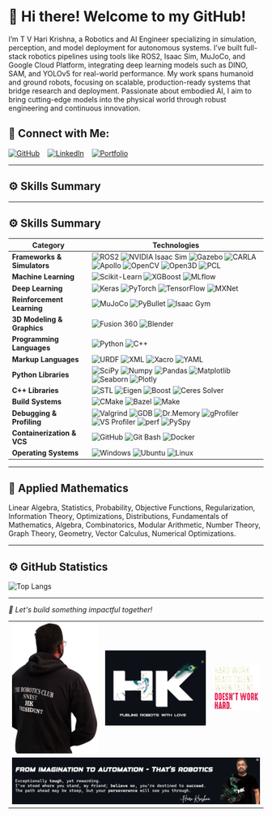 
# 👋 Hi there! Welcome to my GitHub!

I’m T V Hari Krishna, a Robotics and AI Engineer specializing in simulation, perception, and model deployment for autonomous systems. I’ve built full-stack robotics pipelines using tools like ROS2, Isaac Sim, MuJoCo, and Google Cloud Platform, integrating deep learning models such as DINO, SAM, and YOLOv5 for real-world performance. My work spans humanoid and ground robots, focusing on scalable, production-ready systems that bridge research and deployment. Passionate about embodied AI, I aim to bring cutting-edge models into the physical world through robust engineering and continuous innovation.

## 🔗 Connect with Me:

[![GitHub](https://img.shields.io/badge/-GitHub-181717?logo=github&logoColor=white)](https://github.com/tvharikrishna) &nbsp;&nbsp;
[![LinkedIn](https://img.shields.io/badge/-LinkedIn-0A66C2?logo=linkedin&logoColor=white)](https://www.linkedin.com/in/tvhari-krsna/) &nbsp;&nbsp;
[![Portfolio](https://img.shields.io/badge/-Portfolio-24292E?logo=githubpages&logoColor=white)](https://tvharikrishna.github.io/) &nbsp;&nbsp;

---

## ⚙️ Skills Summary

---

## ⚙️ Skills Summary

| **Category**               | **Technologies** |
|---------------------------|------------------|
| **Frameworks & Simulators** | ![ROS2](https://img.shields.io/badge/ROS-22314E.svg?&style=flat-square&logo=ros&logoColor=white) ![NVIDIA Isaac Sim](https://img.shields.io/badge/Nvidia%20Isaac-76B900.svg?&style=flat-square&logo=nvidia&logoColor=white) ![Gazebo](https://img.shields.io/badge/Gazebo-007ACC.svg?&style=flat-square&logo=ros&logoColor=white) ![CARLA](https://img.shields.io/badge/CARLA-FF0000.svg?&style=flat-square&logo=tesla&logoColor=white) ![Apollo](https://img.shields.io/badge/Apollo-0000FF.svg?&style=flat-square&logo=tesla&logoColor=white) ![OpenCV](https://img.shields.io/badge/OpenCV-5C3EE8?style=flat-square&logo=opencv&logoColor=white) ![Open3D](https://img.shields.io/badge/Open3D-29334C?style=flat-square&logo=iota&logoColor=white) ![PCL](https://img.shields.io/badge/PCL-DD0031?style=flat-square&logo=redis&logoColor=white) |
| **Machine Learning**       | ![Scikit-Learn](https://img.shields.io/badge/ScikitLearn-F7931E?style=flat-square&logo=scikit-learn&logoColor=white) ![XGBoost](https://img.shields.io/badge/XGBoost-blue.svg?&style=flat-square&logo=xgboost&logoColor=skyblue) ![MLflow](https://img.shields.io/badge/MLflow-017CEE.svg?&style=flat-square&logo=mlflow&logoColor=white) |
| **Deep Learning**          | ![Keras](https://img.shields.io/badge/Keras-D00000?style=flat-square&logo=keras&logoColor=white) ![PyTorch](https://img.shields.io/badge/PyTorch-EE4C2C?style=flat-square&logo=pytorch&logoColor=white) ![TensorFlow](https://img.shields.io/badge/TensorFlow-FF6F00?style=flat-square&logo=tensorflow&logoColor=white) ![MXNet](https://img.shields.io/badge/MXNet-D941C5.svg?&style=flat-square&logo=mdx&logoColor=white) |
| **Reinforcement Learning** | ![MuJoCo](https://img.shields.io/badge/Mojoco-008080.svg?&style=flat-square&logo=Brave&logoColor=white) ![PyBullet](https://img.shields.io/badge/Bullet%20Physics-FFA500.svg?&style=flat-square&logo=deno&logoColor=464647) ![Isaac Gym](https://img.shields.io/badge/Nvidia%20Isaac%20Gym-76B900.svg?&style=flat-square&logo=nvidia&logoColor=white) |
| **3D Modeling & Graphics** | ![Fusion 360](https://img.shields.io/badge/Fusion_360-F5792A.svg?&style=flat-square&logo=autodesk&logoColor=white) ![Blender](https://img.shields.io/badge/Blender-F5792A.svg?&style=flat-square&logo=blender&logoColor=white) |
| **Programming Languages**  | ![Python](https://img.shields.io/badge/Python-FFDD54?style=flat-square&logo=python&logoColor=3670A0) ![C++](https://img.shields.io/badge/C++-00599C?style=flat-square&logo=cplusplus&logoColor=white) |
| **Markup Languages**       | ![URDF](https://img.shields.io/badge/URDF-22314E.svg?&style=flat-square&logo=ros&logoColor=white) ![XML](https://img.shields.io/badge/XML-22314E.svg?&style=flat-square&logo=ros&logoColor=white) ![Xacro](https://img.shields.io/badge/Xacro-22314E.svg?&style=flat-square&logo=ros&logoColor=white) ![YAML](https://img.shields.io/badge/YAML%20-22314E.svg?&style=flat-square&logo=yaml&logoColor=white) |
| **Python Libraries**       | ![SciPy](https://img.shields.io/badge/SciPy-0C55A5?style=flat-square&logo=scipy&logoColor=white) ![Numpy](https://img.shields.io/badge/Numpy-013243?style=flat-square&logo=numpy&logoColor=white) ![Pandas](https://img.shields.io/badge/Pandas-150458?style=flat-square&logo=pandas&logoColor=white) ![Matplotlib](https://img.shields.io/badge/Matplotlib-8B0000?style=flat-square&logo=python&logoColor=white) ![Seaborn](https://img.shields.io/badge/Seaborn-3776AB?style=flat-square&logo=python&logoColor=white) ![Plotly](https://img.shields.io/badge/Plotly-3F4F75?style=flat-square&logo=plotly&logoColor=white) |
| **C++ Libraries**          | ![STL](https://img.shields.io/badge/STL-00599C?style=flat-square&logo=cplusplus&logoColor=white) ![Eigen](https://img.shields.io/badge/Eigen-003545?style=flat-square&logo=hackthebox&logoColor=white) ![Boost](https://img.shields.io/badge/Boost-00599C?style=flat-square&logo=boost&logoColor=white) ![Ceres Solver](https://img.shields.io/badge/Ceres%20Solver-8B0000?style=flat-square&logo=aiqfome&logoColor=white) |
| **Build Systems**          | ![CMake](https://img.shields.io/badge/CMake-064F8C?style=flat-square&logo=cmake&logoColor=white) ![Bazel](https://img.shields.io/badge/Bazel-121D33?style=flat-square&logo=blockchaindotcom&logoColor=fff) ![Make](https://img.shields.io/badge/GNU%20Make-000000?style=flat-square&logo=gnu&logoColor=white) |
| **Debugging & Profiling**  | ![Valgrind](https://img.shields.io/badge/Valgrind-59666C?style=flat-square&logo=deepin&logoColor=white) ![GDB](https://img.shields.io/badge/GBD-333333?style=flat-square&logo=gnu&logoColor=white) ![Dr.Memory](https://img.shields.io/badge/Dr.Memory-0078D6?style=flat-square&logo=windows-terminal&logoColor=white) ![gProfiler](https://img.shields.io/badge/gProfiler-000000?style=flat-square&logo=icq&logoColor=42F425) ![VS Profiler](https://img.shields.io/badge/Visual%20Studio%20Profiler-5C2D91?style=flat-square&logo=visual-studio&logoColor=white) ![perf](https://img.shields.io/badge/perf-000000?style=flat-square&logo=linux&logoColor=white) ![PySpy](https://img.shields.io/badge/PySpy-FFDD54?style=flat-square&logo=python&logoColor=3670A0) |
| **Containerization & VCS** | ![GitHub](https://img.shields.io/badge/GitHub-181717?style=flat-square&logo=github&logoColor=white) ![Git Bash](https://img.shields.io/badge/Git_Bash-000000?style=flat-square&logo=gnubash&logoColor=white) ![Docker](https://img.shields.io/badge/Docker-2496ED?style=flat-square&logo=docker&logoColor=white) |
| **Operating Systems**      | ![Windows](https://img.shields.io/badge/Windows-0078D6?style=flat-square&logo=windows-95&logoColor=white) ![Ubuntu](https://img.shields.io/badge/Ubuntu-E95420?style=flat-square&logo=ubuntu&logoColor=white) ![Linux](https://img.shields.io/badge/Linux-FCC624?style=flat-square&logo=linux&logoColor=black) |


---

## 🧮 Applied Mathematics

Linear Algebra, Statistics, Probability, Objective Functions, Regularization, Information Theory, Optimizations, Distributions, Fundamentals of Mathematics, Algebra, Combinatorics, Modular Arithmetic, Number Theory, Graph Theory, Geometry, Vector Calculus, Numerical Optimizations.

---

## ⚙️ GitHub Statistics

<!-- ![Hari's GitHub stats](https://github-readme-stats.vercel.app/api?username=tvharikrishna&show_icons=true&theme=radical)  -->
![Top Langs](https://github-readme-stats.vercel.app/api/top-langs/?username=tvharikrishna&layout=compact)

---

*🎯 Let's build something impactful together!*

<table align="center">
    <tr>
        <!-- Discipline Quote -->
        <td align="center">
            <img src="readme_data/president_hari.png" alt="Profile" width="330" />
        </td>
        <!-- Radha Krishna Image -->
        <td align="center">
            <img src="readme_data/radhakrishna.png" alt="Radha Krishna Image" width="385" />
        </td>
        <!-- Profile Image -->
        <td align="center">
            <img src="readme_data/discipline_is_key.png" alt="Discipline Quote" width="180" />
        </td>
    </tr>
    <tr>
        <!-- Final Motivational Image -->
        <td colspan="3" align="center">
            <img src="readme_data/harikrishna_motivation.png" alt="Checkmate Buddy" width="1000" />
        </td>
    </tr>
</table>

